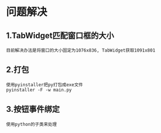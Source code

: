 # 问题解决

## 1.TabWidget匹配窗口框的大小
    目前解决办法是将窗口的大小固定为1076x836, TabWidget获取1091x801

## 2.打包
    使用pyinstaller把py打包成exe文件
    pyinstaller -F -w main.py

## 3.按钮事件绑定
    使用python的子类来处理